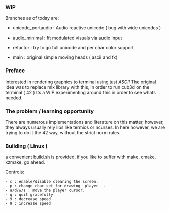 ### WIP 
Branches as of today are:

- unicode_portaudio : Audio reactive unicode ( bug with wide unicodes ) 

- audio_minimal : fft modulated visuals via audio input

- refactor : try to go full unicode and per char color support

- main : original simple moving heads ( ascii and fx)

### Preface

Interested in rendering graphics to terminal using just *ASCII*
The original idea was to replace mlx library with this, in order to run cub3d on the terminal ( 42 )
Its a WIP experimenting around this in order to see whats needed.

### The problem / learning opportunity
There are numerous implementations and literature on this matter, however, they always usually rely libs like
termios or ncurses. In here however, we are trying to do it the 42 way, without the strict norm rules.

### Building ( Linux ) 
a convenient build.sh is provided, if you like to suffer with make, cmake, xzmake, go ahead.

Controls:

    - c : enable/disable clearing the screen.
    - p : change char set for drawing _player_ .
    - a/d/w/s : move the player cursor.
    - q : quit gracefully
    - 9 : decrease speed
    - 9 : increase speed 
